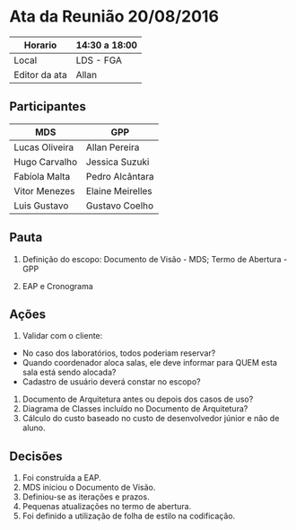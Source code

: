 # Ata da Reunião 20/08/2016


Horario | 14:30 a 18:00 |
---------|-----------------|
Local   | LDS - FGA |
Editor da ata | Allan |

## Participantes

MDS | GPP   |
---------|-----------------|
Lucas Oliveira |Allan Pereira |
Hugo Carvalho |Jessica Suzuki |
Fabíola Malta |Pedro Alcântara |
Vitor Menezes |Elaine Meirelles  |
Luis Gustavo |Gustavo Coelho |

## Pauta

1. Definição do escopo: Documento de Visão - MDS; Termo de Abertura - GPP

2. EAP e Cronograma

## Ações
1. Validar com o cliente:
 * No caso dos laboratórios, todos poderiam reservar?
 * Quando coordenador aloca salas, ele deve informar para QUEM esta sala está sendo alocada?
 * Cadastro de usuário deverá constar no escopo?

1. Documento de Arquitetura antes ou depois dos casos de uso?
1. Diagrama de Classes incluído no Documento de Arquitetura?
1. Cálculo do custo baseado no custo de desenvolvedor júnior e não de aluno. 

## Decisões

1. Foi construída a EAP.
2. MDS iniciou o Documento de Visão.
3. Definiou-se as iterações e prazos.
4. Pequenas atualizações no termo de abertura.
5. Foi definido a utilização de folha de estilo na codificação.

